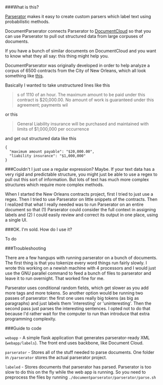 ###What is this?

[Parserator](http://www.github.com/datamade/parserator) makes it easy to create custom parsers which label text using probabilistic methods. 

DocumentParserator connects Parserator to [DocumentCloud](http://www.documentcloud.org) so that you can use Parserator to pull out structured data from large corpuses of documents. 

If you have a bunch of similar documents on DocumentCloud and you want to know what they all say: this thing might help you.

DocumentParserator was originally developed in order to help analyze a corpus of 6500 contracts from the City of New Orleans, which all look something like [this](https://www.documentcloud.org/documents/1873385-dawn-e-boudoin-ccr-inc-court-reporting-services.html).

Basically I wanted to take unstructured lines like this

> s of 1110 of an hour. The maximum amount to be paid under this contract is $20,000.00. No amount of  work is guaranteed under this agreement; payments wil

or this

> General Liability insurance will be purchased and maintained with limits of $1,000,000 per occurrence 

and get out structured data like this

    {
      "maximum amount payable": "$20,000.00",
      "liability insurance": "$1,000,000"
    }


###Couldn't I just use a regular expression?
Maybe. If your text data has a very rigid and predictable structure, you might just be able to use a regex to pull out this sort of information. But lots of text has much more complex structures which require more complex methods. 

When I started the New Orleans contracts project, first I tried to just use a regex. Then I tried to use Parserator on little snippets of the contracts. Then I realized that what I really needed was to run Parserator on an entire document so that (1) Parserator could consider the full context in assigning labels and (2) I could easily review and correct its output in one place, using a single UI. 

###OK. I'm sold. How do I use it? 

To do

###Troubleshooting

There are a few hangups with running parserator on a bunch of documents. The first thing is that you tokenize every word things run fairly slowly. I wrote this working on a newish machine with 4 processors and I would just use the GNU parallel command to feed a bunch of files to parserator and leave it to run overnight. That worked fine for me. 

Parserator uses conditional random fields, which get slower as you add more tags and more tokens. So another option would be running two passes of parserator: the first one uses really big tokens (as big as paragraphs) and just labels them 'interesting' or 'uninteresting'. Then the second pass just parses the interesting sentences. I opted not to do that because I'd rather wait for the computer to run than introduce that extra programming complexity.

###Guide to code
 
`webapp` - A simple flask application that generates parserator-ready XML (`webapp/labels`). The front end uses backbone, like Document Cloud.

`parserator` - Stores all of the stuff needed to parse documents. One folder in `/parserator` stores the actual parserator project.

`labeled` - Stores documents that parserator has parsed. Parserator is too slow to do this on the fly while the web app is running. So you need to preprocess the files by running `./documentparserator/parserator/parse.sh`